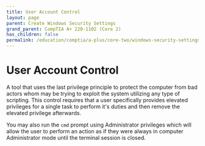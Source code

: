 ```yaml
---
title: User Account Control
layout: page
parent: Create Windows Security Settings
grand_parent: CompTIA A+ 220-1102 (Core 2)
has_children: false
permalink: /education/comptia/a-plus/core-two/windows-security-settings/uac/
---
```


# User Account Control

A tool that uses the last privilege principle to protect the computer from bad actors whom may be trying to exploit the system utilizing any type of scripting. This control requires that a user specifically provides elevated privileges for a single task to perform it's duties and then remove the elevated privilege afterwards.

You may also run the `cmd` prompt using Administrator privileges which will allow the user to perform an action as if they were always in computer Administrator mode until the terminal session is closed.
